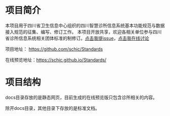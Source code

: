 # 项目简介

本项目用于四川省卫生信息中心组织的四川智慧诊所信息系统基本功能规范与数据接入规范的征集、编写、修订工作。 本项目开放共享，欢迎各相关单位参与四川省诊所信息系统相关团体标准的制修订。[点击我提issue](https://github.com/schic/Standards/issues)，[点击我在线讨论](https://github.com/schic/Standards/discussions)

项目地址： https://github.com/schic/Standards

在线预览地址：https://schic.github.io/Standards/

# 项目结构

docs目录存放的是静态网页，目前生成的在线预览版只包含诊所相关的内容。

除开docs目录，其他目录下存放的是标准文档。

